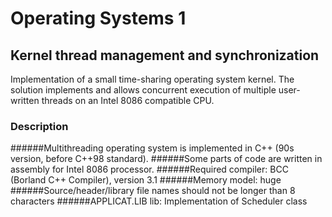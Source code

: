 # Operating Systems 1

## Kernel thread management and synchronization

Implementation of a small time-sharing operating system kernel. The solution implements and allows concurrent execution of multiple user-written threads on an Intel 8086 compatible CPU.

### Description
  ######Multithreading operating system is implemented in C++ (90s version, before C++98 standard). 
  ######Some parts of code are written in assembly for Intel 8086 processor.
  ######Required compiler: BCC (Borland C++ Compiler), version 3.1
  ######Memory model: huge
  ######Source/header/library file names should not be longer than 8 characters
  ######APPLICAT.LIB lib: Implementation of Scheduler class
